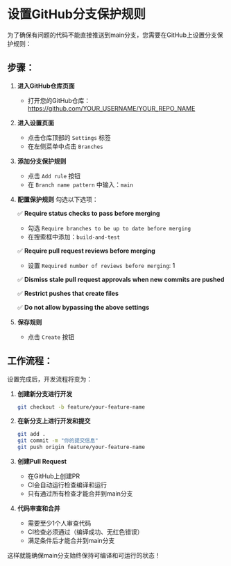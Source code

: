 # 设置GitHub分支保护规则

为了确保有问题的代码不能直接推送到main分支，您需要在GitHub上设置分支保护规则：

## 步骤：

1. **进入GitHub仓库页面**
   - 打开您的GitHub仓库：https://github.com/YOUR_USERNAME/YOUR_REPO_NAME

2. **进入设置页面**
   - 点击仓库顶部的 `Settings` 标签
   - 在左侧菜单中点击 `Branches`

3. **添加分支保护规则**
   - 点击 `Add rule` 按钮
   - 在 `Branch name pattern` 中输入：`main`

4. **配置保护规则**
   勾选以下选项：
   
   ✅ **Require status checks to pass before merging**
   - 勾选 `Require branches to be up to date before merging`
   - 在搜索框中添加：`build-and-test`
   
   ✅ **Require pull request reviews before merging**
   - 设置 `Required number of reviews before merging`: 1
   
   ✅ **Dismiss stale pull request approvals when new commits are pushed**
   
   ✅ **Restrict pushes that create files**
   
   ✅ **Do not allow bypassing the above settings**

5. **保存规则**
   - 点击 `Create` 按钮

## 工作流程：

设置完成后，开发流程将变为：

1. **创建新分支进行开发**
   ```bash
   git checkout -b feature/your-feature-name
   ```

2. **在新分支上进行开发和提交**
   ```bash
   git add .
   git commit -m "你的提交信息"
   git push origin feature/your-feature-name
   ```

3. **创建Pull Request**
   - 在GitHub上创建PR
   - CI会自动运行检查编译和运行
   - 只有通过所有检查才能合并到main分支

4. **代码审查和合并**
   - 需要至少1个人审查代码
   - CI检查必须通过（编译成功、无红色错误）
   - 满足条件后才能合并到main分支

这样就能确保main分支始终保持可编译和可运行的状态！
